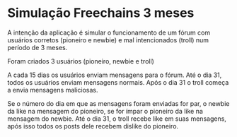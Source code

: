 # Simulação Freechains 3 meses

A intenção da aplicação é simular o funcionamento de um fórum com usuários corretos (pioneiro e newbie) e mal intencionados (troll) num período de 3 meses.

Foram criados 3 usuários (pioneiro, newbie e troll)

A cada 15 dias os usuários enviam mensagens para o fórum. Até o dia 31, todos os usuários enviam mensagens normais. Após o dia 31 o troll começa a envia mensagens maliciosas.

Se o número do dia em que as mensagens foram enviadas for par, o newbie da like na mensagem do pioneiro, se for ímpar o pioneiro da like na mensagem do newbie. Até o dia 31, o troll recebe like em suas mensagens, após isso todos os posts dele recebem dislike do pioneiro.
